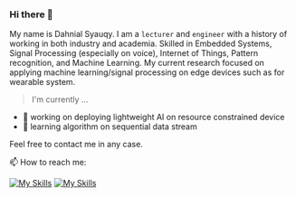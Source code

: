 ### Hi there 👋
My name is Dahnial Syauqy. I am a `lecturer` and `engineer` with a history of working in both industry and academia. Skilled in Embedded Systems, Signal Processing (especially on voice), Internet of Things, Pattern recognition, and Machine Learning. My current research focused on applying machine learning/signal processing on edge devices such as for wearable system.

> I'm currently ...
- 🔭 working on deploying lightweight AI on resource constrained device
- 🌱 learning algorithm on sequential data stream

Feel free to contact me in any case.

📫 How to reach me:

[![My Skills](https://skillicons.dev/icons?i=gmail)](mailto:dahnial87@ub.ac.id)
[![My Skills](https://skillicons.dev/icons?i=notion)](https://dahnialsyauqy.simple.ink)

<!--
Here are some ideas to get you started:

- 🔭 I’m currently working on ...
- 🌱 I’m currently learning ...
- 👯 I’m looking to collaborate on ...
- 🤔 I’m looking for help with ...
- 💬 Ask me about ...
- 📫 How to reach me: ...
- 😄 Pronouns: ...
- ⚡ Fun fact: ...
-->
